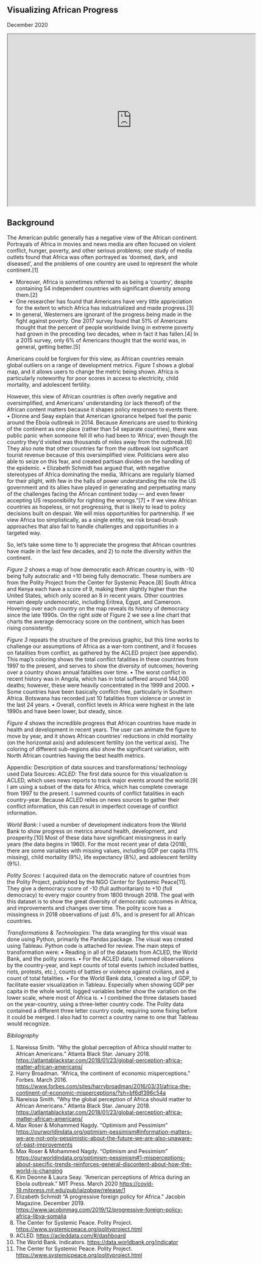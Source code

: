 ## Visualizing African Progress
December 2020


<iframe src="https://public.tableau.com/views/IRIS_16078811409990/Sheet1?:embed=yes&:language=en&:display_count=yes&:showVizHome=no" width = '650' height = '450' ></iframe>

## Background
The American public generally has a negative view of the African continent. Portrayals of Africa in movies and news media are often focused on violent conflict, hunger, poverty, and other serious problems; one study of media outlets found that Africa was often portrayed as ‘doomed, dark, and diseased’, and the problems of one country are used to represent the whole continent.[1] 
-	Moreover, Africa is sometimes referred to as being a ‘country’, despite containing 54 independent countries with significant diversity among them.[2]
-	One researcher has found that Americans have very little appreciation for the extent to which Africa has industrialized and made progress.[3] 
-	In general, Westerners are ignorant of the progress being made in the fight against poverty. One 2017 survey found that 51% of Americans thought that the percent of people worldwide living in extreme poverty had grown in the preceding two decades, when in fact it has fallen.[4] In a 2015 survey, only 6% of Americans thought that the world was, in general, getting better.[5]

Americans could be forgiven for this view, as African countries remain global outliers on a range of development metrics. *Figure 1* shows a global map, and it allows users to change the metric being shown. Africa is particularly noteworthy for poor scores in access to electricity, child mortality, and adolescent fertility.

 


However, this view of African countries is often overly negative and oversimplified, and Americans’ understanding (or lack thereof) of the African content matters because it shapes policy responses to events there.
•	Dionne and Seay explain that American ignorance helped fuel the panic around the Ebola outbreak in 2014. Because Americans are used to thinking of the continent as one place (rather than 54 separate countries), there was public panic when someone fell ill who had been to ‘Africa’, even though the country they’d visited was thousands of miles away from the outbreak.[6] They also note that other countries far from the outbreak lost significant tourist revenue because of this oversimplified view. Politicians were also able to seize on this fear, and created partisan divides on the handling of the epidemic.
•	Elizabeth Schmidt has argued that, with negative stereotypes of Africa dominating the media, ‘Africans are regularly blamed for their plight, with few in the halls of power understanding the role the US government and its allies have played in generating and perpetuating many of the challenges facing the African continent today — and even fewer accepting US responsibility for righting the wrongs.”[7]
•	If we view African countries as hopeless, or not progressing, that is likely to lead to policy decisions built on despair. We will miss opportunities for partnership. If we view Africa too simplistically, as a single entity, we risk broad-brush approaches that also fail to handle challenges and opportunities in a targeted way.

So, let’s take some time to 1) appreciate the progress that African countries have made in the last few decades, and 2) to note the diversity within the continent.

*Figure 2* shows a map of how democratic each African country is, with -10 being fully autocratic and +10 being fully democratic. These numbers are from the Polity Project from the Center for Systemic Peace.[8]  South Africa and Kenya each have a score of 9, making them slightly higher than the United States, which only scored an 8 in recent years. Other countries remain deeply undemocratic, including Eritrea, Egypt, and Cameroon. Hovering over each country on the map reveals its history of democracy since the late 1990s. On the right side of Figure 2 we see a line chart that charts the average democracy score on the continent, which has been rising consistently.
 


*Figure 3* repeats the structure of the previous graphic, but this time works to challenge our assumptions of Africa as a war-torn continent, and it focuses on fatalities from conflict, as gathered by the ACLED project (see appendix). This map’s coloring shows the total conflict fatalities in these countries from 1997 to the present, and serves to show the diversity of outcomes; hovering over a country shows annual fatalities over time.
•	The worst conflict in recent history was in Angola, which has in total suffered around 144,000 deaths; however, these were heavily concentrated in the 1999 and 2000.
•	Some countries have been basically conflict-free, particularly in Southern Africa. Botswana has recorded just 10 fatalities from violence or unrest in the last 24 years.
•	Overall, conflict levels in Africa were highest in the late 1990s and have been lower, but steady, since.

 


*Figure 4* shows the incredible progress that African countries have made in health and development in recent years. The user can animate the figure to move by year, and it shows African countries’ reductions in child mortality (on the horizontal axis) and adolescent fertility (on the vertical axis). The coloring of different sub-regions also show the significant variation, with North African countries having the best health metrics.
 


Appendix: Description of data sources and transformations/ technology used
Data Sources: 
*ACLED*: The first data source for this visualization is ACLED, which uses news reports to track major events around the world.[9] I am using a subset of the data for Africa, which has complete coverage from 1997 to the present. I summed counts of conflict fatalities in each country-year. Because ACLED relies on news sources to gather their conflict information, this can result in imperfect coverage of conflict information.

*World Bank*: I used a number of development indicators from the World Bank to show progress on metrics around health, development, and prosperity.[10] Most of these data have significant missingness in early years (the data begins in 1960). For the most recent year of data (2018), there are some variables with missing values, including GDP per capita (11% missing), child mortality (9%), life expectancy (8%), and adolescent fertility (9%).

*Polity Scores*: I acquired data on the democratic nature of countries from the Polity Project, published by the NGO Center for Systemic Peace[11]. They give a democracy score of -10 (full authoritarian) to +10 (full democracy) to every major country from 1800 through 2018. The goal with this dataset is to show the great diversity of democratic outcomes in Africa, and improvements and changes over time. The polity score has a missingness in 2018 observations of just .6%, and is present for all African countries.

*Transformations & Technologies*: The data wrangling for this visual was done using Python, primarily the Pandas package. The visual was created using Tableau. Python code is attached for review. The main steps of transformation were: 
•	Reading in all of the datasets from ACLED, the World Bank, and the polity scores.
•	For the ACLED data, I summed observations by the country-year, and kept counts of total events (which included battles, riots, protests, etc.), counts of battles or violence against civilians, and a count of total fatalities.
•	For the World Bank data, I created a log of GDP, to facilitate easier visualization in Tableau. Especially when showing GDP per capita in the whole world, logged variables better show the variation on the lower scale, where most of Africa is.
•	I combined the three datasets based on the year-country, using a three-letter country code. The Polity data contained a different three letter country code, requiring some fixing before it could be merged. I also had to correct a country name to one that Tableau would recognize.

*Bibliography*
1.	Nareissa Smith. “Why the global perception of Africa should matter to African Americans.” Atlanta Black Star. January 2018. https://atlantablackstar.com/2018/01/23/global-perception-africa-matter-african-americans/ 
2.	Harry Broadman. “Africa, the continent of economic misperceptions.” Forbes. March 2016. https://www.forbes.com/sites/harrybroadman/2016/03/31/africa-the-continent-of-economic-misperceptions/?sh=bf6df396c54a 
3.	Nareissa Smith. “Why the global perception of Africa should matter to African Americans.” Atlanta Black Star. January 2018. https://atlantablackstar.com/2018/01/23/global-perception-africa-matter-african-americans/
4.	Max Roser & Mohammed Nagdy. “Optimism and Pessimism” https://ourworldindata.org/optimism-pessimism#information-matters-we-are-not-only-pessimistic-about-the-future-we-are-also-unaware-of-past-improvements  
5.	Max Roser & Mohammed Nagdy. “Optimism and Pessimism”   https://ourworldindata.org/optimism-pessimism#1-misperceptions-about-specific-trends-reinforces-general-discontent-about-how-the-world-is-changing 
6.	Kim Deonne & Laura Seay. “American perceptions of Africa during an Ebola outbreak.” MIT Press. March 2020 https://covid-19.mitpress.mit.edu/pub/ialzqbqw/release/1 
7.	Elizabeth Schmidt “A progressive foreign policy for Africa.” Jacobin Magazine. December 2019. https://www.jacobinmag.com/2019/12/progressive-foreign-policy-africa-libya-somalia 
8.	The Center for Systemic Peace. Polity Project. https://www.systemicpeace.org/polityproject.html 
9.	ACLED. https://acleddata.com/#/dashboard 
10.	The World Bank. Indicators. https://data.worldbank.org/indicator 
11.	The Center for Systemic Peace. Polity Project. https://www.systemicpeace.org/polityproject.html
